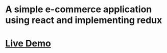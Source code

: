 # A simple e-commerce application using react and implementing redux

# [Live Demo](https://6232f961b6934858311ed20c--elastic-roentgen-f354da.netlify.app)
